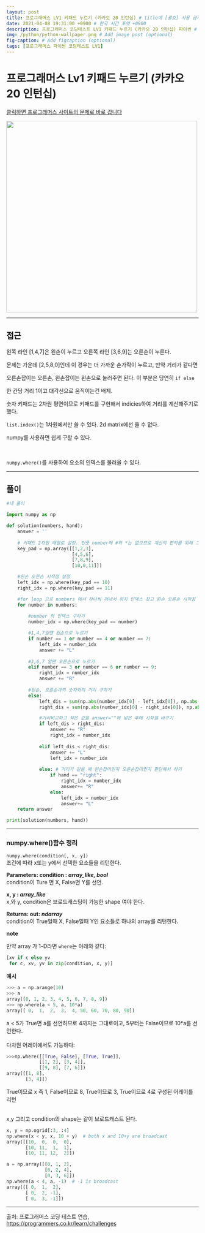 ```yaml
---
layout: post
title: 프로그래머스 LV1 키패드 누르기 (카카오 20 인턴십) # title에 [괄호] 사용 금지
date: 2021-04-08 19:31:00 +0900 # 한국 시간 포맷 +0900
description: 프로그래머스 코딩테스트 LV1 키패드 누르기 (카카오 20 인턴십) 파이썬 # Add post description (optional)
img: /python/python-wallpaper.png # Add image post (optional)
fig-caption: # Add figcaption (optional)
tags: [프로그래머스 파이썬 코딩테스트 LV1]
---
```


# 프로그래머스 Lv1 키패드 누르기 (카카오 20 인턴십)

[클릭하면 프로그래머스 사이트의 문제로 바로 갑니다](https://programmers.co.kr/learn/courses/30/lessons/67256)

<img src="https://grepp-programmers.s3.ap-northeast-2.amazonaws.com/files/production/4b69a271-5f4a-4bf4-9ebf-6ebed5a02d8d/kakao_phone1.png" height ="500" width="500">

---

## 접근


왼쪽 라인 [1,4,7]은 왼손이 누르고 오른쪽 라인 [3,6,9]는 오른손이 누른다.<br>

문제는 가운데 [2,5,8,0]인데 이 경우는 더 가까운 손가락이 누르고, 만약 거리가 같다면<br>

오른손잡이는 오른손, 왼손잡이는 왼손으로 눌러주면 된다. 이 부분은 당연히 `if else`<br>

한 칸당 거리 1이고 대각선으로 움직이는건 배제.<br>

숫자 키패드는 2차원 평면이므로 키패드를 구현해서 indicies하여 거리를 계산해주기로 했다.<br>

`list.index()`는 1차원에서만 쓸 수 있다. 2d matrix에선 쓸 수 없다.<br>

numpy를 사용하면 쉽게 구할 수 있다.<br>

<br>

`numpy.where()`를 사용하여 요소의 인덱스를 불러올 수 있다.

---

## 풀이

```python
#내 풀이

import numpy as np

def solution(numbers, hand):
    answer = ''
    
    # 키패드 2차원 배열로 설정. 인풋 number에 #와 *는 없으므로 계산의 편의를 위해 그냥 10 = #, 11 = *로 대체
    key_pad = np.array([[1,2,3],
                        [4,5,6],
                        [7,8,9],
                        [10,0,11]])

    #왼손 오른손 시작점 설정
    left_idx = np.where(key_pad == 10)
    right_idx = np.where(key_pad == 11)

    #for loop 으로 numbers 에서 하나씩 꺼내서 위치 인덱스 찾고 왼손 오른손 시작점 비교
    for number in numbers:
    
        #number 의 인덱스 구하기
        number_idx = np.where(key_pad == number)

        #1,4,7일떈 왼손으로 누르기
        if number == 1 or number == 4 or number == 7:
            left_idx = number_idx
            answer += "L"
    
        #3,6,7 일땐 오른손으로 누르기
        elif number == 3 or number == 6 or number == 9:
            right_idx = number_idx
            answer += "R"
        
        #왼손, 오른손과의 숫자와의 거리 구하기
        else: 
            left_dis = sum(np.abs(number_idx[0] - left_idx[0]), np.abs(number_idx[1] - left_idx[1]))
            right_dis = sum(np.abs(number_idx[0] - right_idx[0]), np.abs(number_idx[1] - right_idx[1]))

            #거리비교하고 작은 값을 answer=""에 넣은 후에 시작점 바꾸기
            if left_dis > right_dis:
                answer += "R"
                right_idx = number_idx
            
            elif left_dis < right_dis:
                answer += "L"
                left_idx = number_idx
            
            else: # 거리가 같을 때 왼손잡이인지 오른손잡이인지 판단해서 하기
                if hand == "right":
                    right_idx = number_idx
                    answer+= "R"
                else:
                    left_idx = number_idx
                    answer+= "L"
    return answer

print(solution(numbers, hand))
```
---

### numpy.where()함수 정리

`numpy.where(condition[, x, y])`<br>
조건에 따라 x또는 y에서 선택한 요소들을 리턴한다.

**Parameters: condition : *array_like, bool***<br>
condition이 Ture 면 X, False면 Y를 선언.<br>

**x, y : *array_like***<br>
x,와 y, condition은 브로드캐스팅이 가능한 shape 여야 한다.

**Returns: out: *ndarray***<br>
condition이 True일때 X, False일때 Y인 요소들로 하나의 array를 리턴한다.<br>

**note**

만약 array 가 1-D라면 `where`는 아래와 같다:
```python
[xv if c else yv
 for c, xv, yv in zip(condition, x, y)]
 ```

**예시**
```python
>>> a = np.arange(10)
>>> a
array([0, 1, 2, 3, 4, 5, 6, 7, 8, 9])
>>> np.where(a < 5, a, 10*a)
array([ 0,  1,  2,  3,  4, 50, 60, 70, 80, 90])
```
a < 5가 True면 a를 선언하므로 4까지는 그대로이고, 5부터는 False이므로 10*a를 선언한다.<br>
<br>
다차원 어레이에서도 가능하다:

```python
>>>np.where([[True, False], [True, True]],
            [[1, 2], [3, 4]],
            [[9, 8], [7, 6]])
array([[1, 8],
       [3, 4]])
```
True이므로 x 즉 1, False이므로 8, True이므로 3, True이므로 4로 구성된 어레이를 리턴<br>
<br>

x,y 그리고 condition의 shape는 같이 브로드캐스트 된다.

```python
x, y = np.ogrid[:3, :4]
np.where(x < y, x, 10 + y)  # both x and 10+y are broadcast
array([[10,  0,  0,  0],
       [10, 11,  1,  1],
       [10, 11, 12,  2]])
```
```python
a = np.array([[0, 1, 2],
              [0, 2, 4],
              [0, 3, 6]])
np.where(a < 4, a, -1)  # -1 is broadcast
array([[ 0,  1,  2],
       [ 0,  2, -1],
       [ 0,  3, -1]])
```

---

출처: 프로그래머스 코딩 테스트 연습, https://programmers.co.kr/learn/challenges
